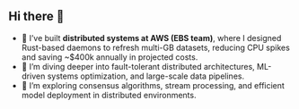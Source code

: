 ## Hi there 👋
- 🔭  I’ve built **distributed systems at AWS (EBS team)**, where I designed Rust-based daemons to refresh multi-GB datasets, reducing CPU spikes and        saving ~$400k annually in projected costs.  
- 🌱 I’m diving deeper into fault-tolerant distributed architectures, ML-driven systems optimization, and large-scale data pipelines.
- 🤔 I’m exploring consensus algorithms, stream processing, and efficient model deployment in distributed environments.

<!--
**shawncshen/shawncshen** is a ✨ _special_ ✨ repository because its `README.md` (this file) appears on your GitHub profile.

Here are some ideas to get you started:

- 🔭 I’m currently working on ...
- 🌱 I’m currently learning ...
- 👯 I’m looking to collaborate on ...
- 🤔 I’m looking for help with ...
- 💬 Ask me about ...
- 📫 How to reach me: ...
- 😄 Pronouns: ...
- ⚡ Fun fact: ...
-->
